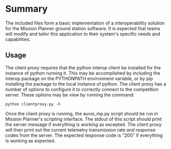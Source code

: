 # Summary
The included files form a basic implementation of a interoperability solution for the Mission Planner ground station software.
It is expected that teams will modify and tailor this application to their system's specific needs and capabilities.

## Usage
The client proxy requires that the python interop client be installed for the instance of python running it.
This may be accomplished by including the interop package on the PYTHONPATH environment variable, or by pip installing
the package to the local instance of python.
The client proxy has a number of options to configure it to correctly connect to the competition server.
These options may be view by running the command:

    python clientproxy.py -h

Once the client proxy is running, the auvsi_mp.py script should be run in Mission Planner's scripting interface.
The stdout of this script should print the server message if everything is working as excepted.
The client proxy will then print out the current telemetry transmission rate and response codes from the server.
The expected response code is "200" if everything is working as expected.
 